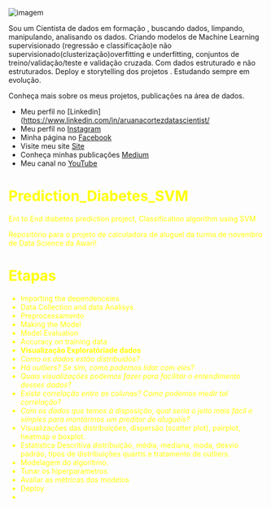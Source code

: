 

![imagem](https://i.imgur.com/mbdq8P5.png)

Sou um Cientista de dados em formação , buscando dados, limpando, manipulando, analisando os dados. Criando modelos de Machine Learning supervisionado (regressão e classificação)e não supervisionado(clusterização)overfitting e underfitting, conjuntos de treino/validação/teste e validação cruzada. Com dados estruturado e não estruturados. Deploy e storytelling dos projetos . Estudando sempre em evolução.


Conheça mais sobre os meus projetos, publicações na área de dados.
* Meu perfil no [Linkedin](https://www.linkedin.com/in/aruanacortezdatascientist/
* Meu perfil no [Instagram](https://www.instagram.com/aruanacortez_dev/)
* Minha página no [Facebook](https://www.facebook.com/aruanacortez.lucena/)
* Visite meu site [Site](https://www.aruanacortezdev.com.br)
* Conheça minhas publicações [Medium](https://aruanacortezdev.medium.com/)
* Meu canal no [YouTube](https://www.youtube.com/channel/UCdpeqZIZ1JGZk2PywYTcQdw)


#  <font color='yellow'>Prediction_Diabetes_SVM
Ent to End diabetes prediction project, Classification algorithm using SVM

Repositório para o projeto de calculadora de aluguel da turma de novembro de Data Science da Awari!
 # Etapas
 
 * Importing the dependenceies
 * Data Collection and data Analisys.
 * Preprocessamento
 * Making the Model
 * Model Evaluation
 * Accuracy on training data 
 * **Visualização Exploratóriade dados**
 * *Como os dados estão distribuídos?*
 * *Há outliers? Se sim, como podemos lidar com eles?*
 * *Quais visualizações podemos fazer para facilitar o entendimento desses dados?*
 * *Existe correlação entre as colunas? Como podemos medir tal correlação?*
 * *Com os dados que temos à disposição, qual seria o jeito mais fácil e simples para montarmos um preditor de aluguéis?*
 * Visualizações das distribuições, dispersão (scatter plot), pairplot, heatmap e boxplot.
 * Estatistica Descritiva distribuição, média, mediana, moda, desvio padrão, tipos de distribuições quartis e tratamento de outliers.
 * Modelagem do algoritimo.
 * Tunar os hiperparametros
 * Avaliar as métricas dos modelos 
 * Deploy
 * 
